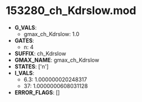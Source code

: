 # 153280_ch_Kdrslow.mod

- **G_VALS**:
  - gmax_ch_Kdrslow: 1.0
- **GATES**:
  - n: 4
- **SUFFIX**: ch_Kdrslow
- **GMAX_NAME**: gmax_ch_Kdrslow
- **STATES**: ['n']
- **I_VALS**:
  - 6.3: 1.000000020248317
  - 37: 1.0000000608031128
- **ERROR_FLAGS**: []
